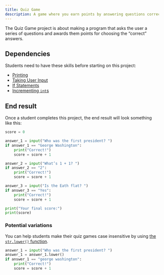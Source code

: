 ```yaml
---
title: Quiz Game
description: A game where you earn points by answering questions correctly
---
```


The Quiz Game project is about making a program that asks the user a series of questions and awards them points for choosing the “correct” answers.

## Dependencies

Students need to have these skills before starting on this project:

- [Printing](/docs/lesson-plans/python/skills/printing)
- [Taking User Input](/docs/lesson-plans/python/skills/taking-user-input)
- [If Statements](/docs/lesson-plans/python/skills/if-statements)
- [Incrementing `int`s](/docs/lesson-plans/python/skills/incrementing-ints)

## End result

Once a student completes this project, the end result will look something like this:

```python
score = 0

answer_1 = input("Who was the first president? ")
if answer_1 == "George Washington":
    print("Correct!")
    score = score + 1

answer_2 = input("What’s 1 + 1? ")
if answer_2 == "2":
    print("Correct!")
    score = score + 1

answer_3 = input("Is the Eath flat? ")
if answer_3 == "Yes":
    print("Correct!")
    score = score + 1

print("Your final score:")
print(score)
```

### Potential variations

You can help students make their quiz games case insensitive by using [the `str.lower()` function](https://docs.python.org/3/library/stdtypes.html#str.lower).

```python
answer_1 = input("Who was the first president? ")
answer_1 = answer_1.lower()
if answer_1 == "george washington":
    print("Correct!")
    score = score + 1
```
